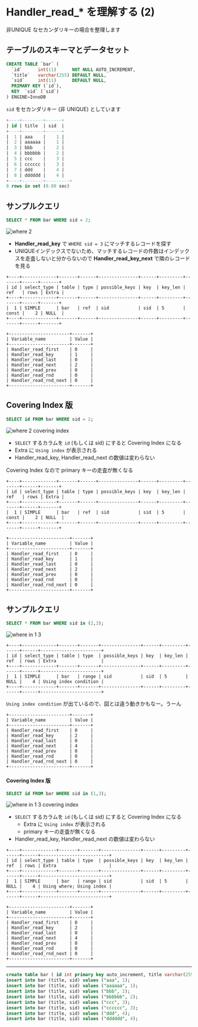 # Handler_read_* を理解する (2)

非UNIQUE なセカンダリキーの場合を整理します

## テーブルのスキーマとデータセット

```sql
CREATE TABLE `bar` (
  `id`      int(11)      NOT NULL AUTO_INCREMENT,
  `title`   varchar(255) DEFAULT NULL,
  `sid`     int(11)      DEFAULT NULL,
  PRIMARY KEY (`id`),
  KEY  `sid` (`sid`)
) ENGINE=InnoDB
```

`sid` をセカンダリキー (非 UNIQUE) としています

```sql
+----+--------+------+
| id | title  | sid  |
+----+--------+------+
|  1 | aaa    |    1 |
|  2 | aaaaaa |    1 |
|  3 | bbb    |    2 |
|  4 | bbbbbb |    2 |
|  5 | ccc    |    3 |
|  6 | cccccc |    3 |
|  7 | ddd    |    4 |
|  8 | dddddd |    4 |
+----+--------+---------+
8 rows in set (0.00 sec)
```

## サンプルクエリ

```sql
SELECT * FROM bar WHERE sid = 2;
```

![where 2](https://cloud.githubusercontent.com/assets/172456/4056768/538de002-2dbf-11e4-95e9-8051bdd30691.png)

 * **Handler_read_key** で `WHERE sid = 3` にマッチするレコードを探す
 * UNIQUEインデックスでないため、マッチするレコードの件数はインデックスを走査しないと分からないので **Handler_read_key_next** で隣のレコードを見る

```
+----+-------------+-------+------+---------------+------+---------+-------+------+-------+
| id | select_type | table | type | possible_keys | key  | key_len | ref   | rows | Extra |
+----+-------------+-------+------+---------------+------+---------+-------+------+-------+
|  1 | SIMPLE      | bar   | ref  | sid           | sid  | 5       | const |    2 | NULL  |
+----+-------------+-------+------+---------------+------+---------+-------+------+-------+
```

```
+-----------------------+-------+
| Variable_name         | Value |
+-----------------------+-------+
| Handler_read_first    | 0     |
| Handler_read_key      | 1     |
| Handler_read_last     | 0     |
| Handler_read_next     | 2     |
| Handler_read_prev     | 0     |
| Handler_read_rnd      | 0     |
| Handler_read_rnd_next | 0     |
+-----------------------+-------+
```

## Covering Index 版

```sql
SELECT id FROM bar WHERE sid = 2;
```

![where 2 covering index](https://cloud.githubusercontent.com/assets/172456/4056770/539ff904-2dbf-11e4-8d6b-d1861050b180.png)

 * `SELECT` するカラムを `id` (もしくは sid) にすると Covering Index になる
 * Extra に `Using index` が表示される
 * Handler_read_key, Handler_read_next の数値は変わらない

Covering Index なので primary キーの走査が無くなる 

```
+----+-------------+-------+------+---------------+------+---------+-------+------+-------+
| id | select_type | table | type | possible_keys | key  | key_len | ref   | rows | Extra |
+----+-------------+-------+------+---------------+------+---------+-------+------+-------+
|  1 | SIMPLE      | bar   | ref  | sid           | sid  | 5       | const |    2 | NULL  |
+----+-------------+-------+------+---------------+------+---------+-------+------+-------+
```

```
+-----------------------+-------+
| Variable_name         | Value |
+-----------------------+-------+
| Handler_read_first    | 0     |
| Handler_read_key      | 1     |
| Handler_read_last     | 0     |
| Handler_read_next     | 2     |
| Handler_read_prev     | 0     |
| Handler_read_rnd      | 0     |
| Handler_read_rnd_next | 0     |
+-----------------------+-------+
```

## サンプルクエリ

```sql
SELECT * FROM bar WHERE sid in (2,3);
```

![where in 1 3](https://cloud.githubusercontent.com/assets/172456/4056771/53a83182-2dbf-11e4-85bb-9850f70ce4f9.png)

```
+----+-------------+-------+-------+---------------+------+---------+------+------+-----------------------+
| id | select_type | table | type  | possible_keys | key  | key_len | ref  | rows | Extra                 |
+----+-------------+-------+-------+---------------+------+---------+------+------+-----------------------+
|  1 | SIMPLE      | bar   | range | sid           | sid  | 5       | NULL |    4 | Using index condition |
+----+-------------+-------+-------+---------------+------+---------+------+------+-----------------------+
```

`Using index condition` が出ているので、図とは違う動きかもなー。うーん

```
+-----------------------+-------+
| Variable_name         | Value |
+-----------------------+-------+
| Handler_read_first    | 0     |
| Handler_read_key      | 2     |
| Handler_read_last     | 0     |
| Handler_read_next     | 4     |
| Handler_read_prev     | 0     |
| Handler_read_rnd      | 0     |
| Handler_read_rnd_next | 0     |
+-----------------------+-------+
```

#### Covering Index 版

```sql
SELECT id FROM bar WHERE sid in (1,3);
```

![where in 1 3 covering index](https://cloud.githubusercontent.com/assets/172456/4056769/5399c08e-2dbf-11e4-8810-967bcffe6266.png)

 * `SELECT` するカラムを `id` (もしくは sid) にすると Covering Index になる
   * Extra に `Using index` が表示される
   * primary キーの走査が無くなる
 * Handler_read_key, Handler_read_next の数値は変わらない

```
+----+-------------+-------+-------+---------------+------+---------+------+------+--------------------------+
| id | select_type | table | type  | possible_keys | key  | key_len | ref  | rows | Extra                    |
+----+-------------+-------+-------+---------------+------+---------+------+------+--------------------------+
|  1 | SIMPLE      | bar   | range | sid           | sid  | 5       | NULL |    4 | Using where; Using index |
+----+-------------+-------+-------+---------------+------+---------+------+------+--------------------------+
```

```
+-----------------------+-------+
| Variable_name         | Value |
+-----------------------+-------+
| Handler_read_first    | 0     |
| Handler_read_key      | 2     |
| Handler_read_last     | 0     |
| Handler_read_next     | 4     |
| Handler_read_prev     | 0     |
| Handler_read_rnd      | 0     |
| Handler_read_rnd_next | 0     |
+-----------------------+-------+
```

----

```sql
create table bar ( id int primary key auto_increment, title varchar(255), sid int, key(sid));
insert into bar (title, sid) values ("aaa", 1);
insert into bar (title, sid) values ("aaaaaa", 1);
insert into bar (title, sid) values ("bbb", 2);
insert into bar (title, sid) values ("bbbbbb", 2);
insert into bar (title, sid) values ("ccc", 3);
insert into bar (title, sid) values ("cccccc", 3);
insert into bar (title, sid) values ("ddd", 4);
insert into bar (title, sid) values ("dddddd", 4); 
```